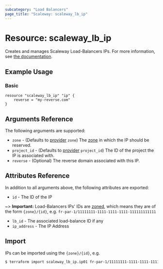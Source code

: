 ```yaml
---
subcategory: "Load Balancers"
page_title: "Scaleway: scaleway_lb_ip"
---
```


# Resource: scaleway_lb_ip

Creates and manages Scaleway Load-Balancers IPs.
For more information, see [the documentation](https://www.scaleway.com/en/developers/api/load-balancer/zoned-api/#path-ip-addresses).

## Example Usage

### Basic

```hcl
resource "scaleway_lb_ip" "ip" {
    reverse = "my-reverse.com"
}
```

## Arguments Reference

The following arguments are supported:

- `zone` - (Defaults to [provider](../index.md#zone) `zone`) The [zone](../guides/regions_and_zones.md#zones) in which the IP should be reserved.
- `project_id` - (Defaults to [provider](../index.md#project_id) `project_id`) The ID of the project the IP is associated with.
- `reverse` - (Optional) The reverse domain associated with this IP.

## Attributes Reference

In addition to all arguments above, the following attributes are exported:

- `id` - The ID of the IP

~> **Important:** Load-Balancers IPs' IDs are [zoned](../guides/regions_and_zones.md#resource-ids), which means they are of the form `{zone}/{id}`, e.g. `fr-par-1/11111111-1111-1111-1111-111111111111`

- `lb_id` - The associated load-balance ID if any
- `ip_address` -  The IP Address

## Import

IPs can be imported using the `{zone}/{id}`, e.g.

```bash
$ terraform import scaleway_lb_ip.ip01 fr-par-1/11111111-1111-1111-1111-111111111111
```
